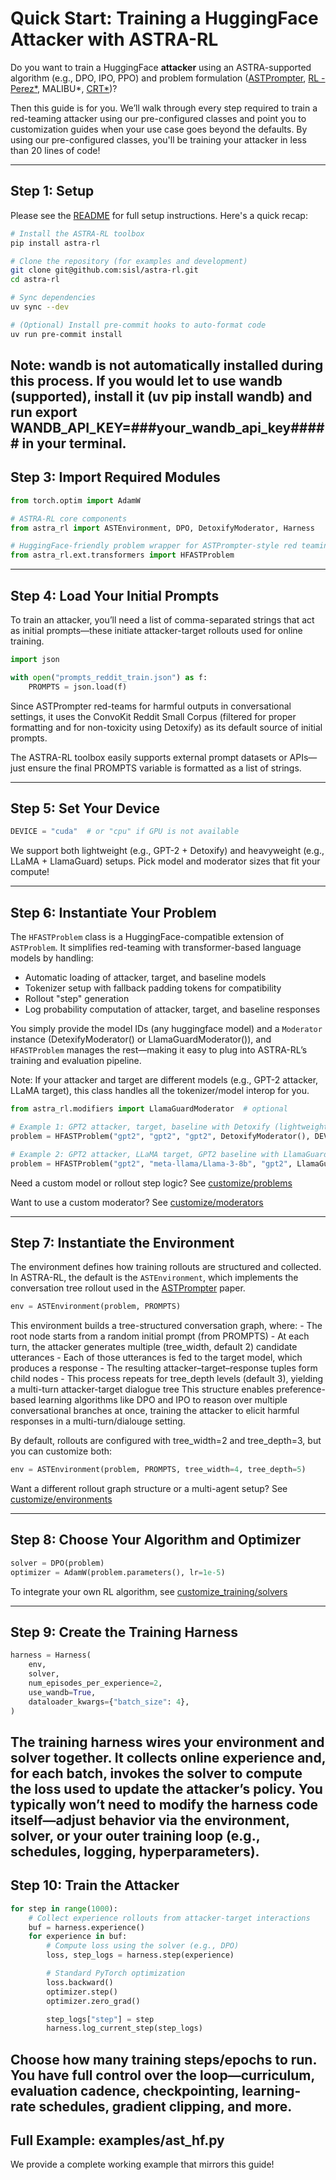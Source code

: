 # Quick Start: Training a HuggingFace Attacker with ASTRA-RL

Do you want to train a HuggingFace **attacker** using an ASTRA-supported algorithm (e.g., DPO, IPO, PPO) and problem formulation ([ASTPrompter](https://arxiv.org/abs/2407.09447), [RL - Perez*](https://aclanthology.org/2022.emnlp-main.225/), MALIBU*, [CRT*](https://arxiv.org/abs/2402.19464))?

Then this guide is for you. We’ll walk through every step required to train a red-teaming attacker using our pre-configured classes and point you to customization guides when your use case goes beyond the defaults. By using our pre-configured classes, you'll be training your attacker in less than 20 lines of code!

---

## Step 1: Setup

Please see the [README](../../README.md) for full setup instructions. Here's a quick recap:

```bash
# Install the ASTRA-RL toolbox
pip install astra-rl

# Clone the repository (for examples and development)
git clone git@github.com:sisl/astra-rl.git
cd astra-rl

# Sync dependencies
uv sync --dev

# (Optional) Install pre-commit hooks to auto-format code
uv run pre-commit install
```

Note: wandb is not automatically installed during this process. If you would let to use wandb (supported), install it (uv pip install wandb) and run export WANDB_API_KEY=###your_wandb_api_key##### in your terminal.
---

## Step 3: Import Required Modules

```python
from torch.optim import AdamW

# ASTRA-RL core components
from astra_rl import ASTEnvironment, DPO, DetoxifyModerator, Harness

# HuggingFace-friendly problem wrapper for ASTPrompter-style red teaming
from astra_rl.ext.transformers import HFASTProblem
```

---

## Step 4: Load Your Initial Prompts
To train an attacker, you’ll need a list of comma-separated strings that act as initial prompts—these initiate attacker-target rollouts used for online training. 

```python
import json

with open("prompts_reddit_train.json") as f:
    PROMPTS = json.load(f)
```

Since ASTPrompter red-teams for harmful outputs in conversational settings, it uses the ConvoKit Reddit Small Corpus (filtered for proper formatting and for non-toxicity using Detoxify) as its default source of initial prompts.

The ASTRA-RL toolbox easily supports external prompt datasets or APIs—just ensure the final PROMPTS variable is formatted as a list of strings.

---

## Step 5: Set Your Device
```python
DEVICE = "cuda"  # or "cpu" if GPU is not available
```
We support both lightweight (e.g., GPT-2 + Detoxify) and heavyweight (e.g., LLaMA + LlamaGuard) setups. Pick model and moderator sizes that fit your compute!

---

## Step 6: Instantiate Your Problem

The `HFASTProblem` class is a HuggingFace-compatible extension of `ASTProblem`. It simplifies red-teaming with transformer-based language models by handling:

- Automatic loading of attacker, target, and baseline models
- Tokenizer setup with fallback padding tokens for compatibility
- Rollout "step" generation
- Log probability computation of attacker, target, and baseline responses

You simply provide the model IDs (any huggingface model) and a `Moderator` instance (DetexifyModerator() or LlamaGuardModerator()), and `HFASTProblem` manages the rest—making it easy to plug into ASTRA-RL’s training and evaluation pipeline.

Note: If your attacker and target are different models (e.g., GPT-2 attacker, LLaMA target), this class handles all the tokenizer/model interop for you.


```python
from astra_rl.modifiers import LlamaGuardModerator  # optional

# Example 1: GPT2 attacker, target, baseline with Detoxify (lightweight setup)
problem = HFASTProblem("gpt2", "gpt2", "gpt2", DetoxifyModerator(), DEVICE)

# Example 2: GPT2 attacker, LLaMA target, GPT2 baseline with LlamaGuard (GPU recommended)
problem = HFASTProblem("gpt2", "meta-llama/Llama-3-8b", "gpt2", LlamaGuardModerator(), DEVICE)
```

Need a custom model or rollout step logic? See [customize/problems](astra-rl/docs/tutorials/customize_training/problems-)

Want to use a custom moderator? See [customize/moderators](astra-rl/docs/tutorials/customize_training/moderators)

---

## Step 7: Instantiate the Environment

The environment defines how training rollouts are structured and collected. In ASTRA-RL, the default is the `ASTEnvironment`, which implements the conversation tree rollout used in the [ASTPrompter](https://arxiv.org/abs/2407.09447) paper.

```python
env = ASTEnvironment(problem, PROMPTS)
```

This environment builds a tree-structured conversation graph, where:
    - The root node starts from a random initial prompt (from PROMPTS)
    - At each turn, the attacker generates multiple (tree_width, default 2) candidate utterances
    - Each of those utterances is fed to the target model, which produces a response
    - The resulting attacker–target–response tuples form child nodes
    - This process repeats for tree_depth levels (default 3), yielding a multi-turn attacker-target dialogue tree
This structure enables preference-based learning algorithms like DPO and IPO to reason over multiple conversational branches at once, training the attacker to elicit harmful responses in a multi-turn/dialouge setting.

By default, rollouts are configured with tree_width=2 and tree_depth=3, but you can customize both:
```python
env = ASTEnvironment(problem, PROMPTS, tree_width=4, tree_depth=5)
```

Want a different rollout graph structure or a multi-agent setup? See [customize/environments](astra-rl/docs/tutorials/customize_training/environments)

---

## Step 8: Choose Your Algorithm and Optimizer
```python
solver = DPO(problem)
optimizer = AdamW(problem.parameters(), lr=1e-5)
```

 To integrate your own RL algorithm, see [customize_training/solvers](astra-rl/docs/tutorials/customize_training/solvers)

---

## Step 9: Create the Training Harness

```python 
harness = Harness(
    env,
    solver,
    num_episodes_per_experience=2,
    use_wandb=True,
    dataloader_kwargs={"batch_size": 4},
)
```
The training harness wires your environment and solver together. It collects online experience and, for each batch, invokes the solver to compute the loss used to update the attacker’s policy. You typically won’t need to modify the harness code itself—adjust behavior via the environment, solver, or your outer training loop (e.g., schedules, logging, hyperparameters).
---

## Step 10: Train the Attacker

```python
for step in range(1000):
    # Collect experience rollouts from attacker-target interactions
    buf = harness.experience()
    for experience in buf:
        # Compute loss using the solver (e.g., DPO)
        loss, step_logs = harness.step(experience)

        # Standard PyTorch optimization
        loss.backward()
        optimizer.step()
        optimizer.zero_grad()

        step_logs["step"] = step
        harness.log_current_step(step_logs)
```
Choose how many training steps/epochs to run. You have full control over the loop—curriculum, evaluation cadence, checkpointing, learning-rate schedules, gradient clipping, and more.
---

## Full Example: examples/ast_hf.py
We provide a complete working example that mirrors this guide!
